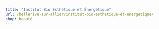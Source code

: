 ```yaml
---
title: "Institut Bio Esthétique et Énergétique"
url: /bellerive-sur-allier/institut-bio-esthetique-et-energetique/
shop: beauté
---
```

